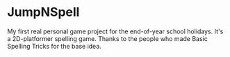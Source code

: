 # JumpNSpell
My first real personal game project for the end-of-year school holidays. It's a 2D-platformer spelling game. Thanks to the people who made Basic Spelling Tricks for the base idea.
